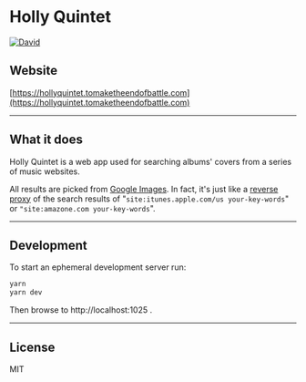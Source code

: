 # Holly Quintet

[![David](https://img.shields.io/david/arianrhodsandlot/Holly-Quintet.svg)](https://github.com/arianrhodsandlot/Holly-Quintet/blob/master/package-lock.json)

## Website

[https://hollyquintet.tomaketheendofbattle.com](https://hollyquintet.tomaketheendofbattle.com)

---

## What it does

Holly Quintet is a web app used for searching albums' covers from a series of music websites.

All results are picked from [Google Images](https://www.google.com/imghp). In fact, it's just like a [reverse proxy](https://en.wikipedia.org/wiki/Reverse_proxy) of the search results of "`site:itunes.apple.com/us your-key-words`" or `"site:amazone.com your-key-words`".

---

## Development

To start an ephemeral development server run:

```sh
yarn
yarn dev
```

Then browse to http://localhost:1025 .

---

## License

MIT
